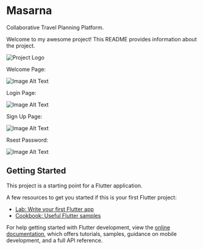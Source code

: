 # Masarna

Collaborative Travel Planning Platform.

Welcome to my awesome project! This README provides information about the project.

![Project Logo](images/logoName.png)

Welcome Page:

![Image Alt Text](images/welcome.png)

Login Page:

![Image Alt Text](images/login.png)

Sign Up Page:

![Image Alt Text](images/signup.png)

Rsest Password:

![Image Alt Text](images/forgot.png)

## Getting Started

This project is a starting point for a Flutter application.

A few resources to get you started if this is your first Flutter project:

- [Lab: Write your first Flutter app](https://docs.flutter.dev/get-started/codelab)
- [Cookbook: Useful Flutter samples](https://docs.flutter.dev/cookbook)

For help getting started with Flutter development, view the
[online documentation](https://docs.flutter.dev/), which offers tutorials,
samples, guidance on mobile development, and a full API reference.
